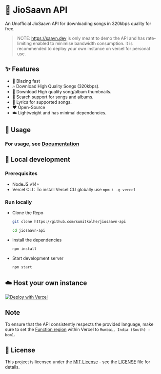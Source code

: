 # :musical_note: JioSaavn API

An Unofficial JioSaavn API for downloading songs in 320kbps quality for free.

> NOTE: <https://saavn.dev> is only meant to demo the API and has rate-limiting enabled to minimise bandwidth consumption. It is recommended to deploy your own instance on vercel for personal use.

## :sparkles: Features

- :rocket: Blazing fast
- :notes: Download High Quality Songs (320kbps).
- :sunrise: Download High quality song/album thumbnails.
- :mag_right: Search support for songs and albums.
- :musical_score: Lyrics for supported songs.
- :heart: Open-Source
- :cloud: Lightweight and has minimal dependencies.

## :mag_right: Usage

### For usage, see [Documentation](https://docs.saavn.dev)

## :construction_worker: Local development

### Prerequisites

- NodeJS v14+
- Vercel CLI : To install Vercel CLI globally use `npm i -g vercel`

### Run locally

- Clone the Repo

  ```sh
  git clone https://github.com/sumitkolhe/jiosaavn-api

  cd jiosaavn-api
  ```

- Install the dependencies

  ```sh
  npm install
  ```

- Start development server

  ```sh
  npm start
  ```

## ☁️ Host your own instance

[![Deploy with Vercel](https://vercel.com/button)](https://vercel.com/new/clone?repository-url=https://github.com/sumitkolhe/jiosaavn-api)

## Note

To ensure that the API consistently respects the provided language, make sure to set the [Function region](https://vercel.com/docs/concepts/functions/serverless-functions/regions) within Vercel to `Mumbai, India (South) - bom1`.

## 📜 License

This project is licensed under the [MIT License](https://opensource.org/licenses/MIT) - see the [LICENSE](LICENSE) file for details.
